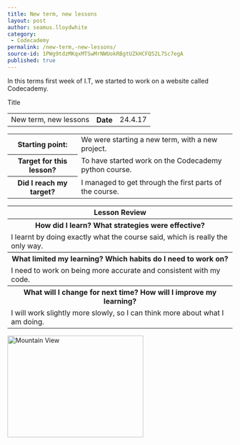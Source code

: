 ```yaml
---
title: New term, new lessons
layout: post
author: seamus.lloydwhite
category:
 - Codecademy
permalink: /new-term,-new-lessons/
source-id: 1PWg9tdzMKqxMTSwMrNWUokRBgtUZkHCFQ52L7Sc7egA
published: true
---
```

In this terms first week of I.T, we started to work on a website called Codecademy.

<table>
  <tr>
    <tdh>Title</tdh>
    <td>New term, new lessons</td>
    <th>Date</th>
    <td>24.4.17</td>
  </tr>
</table>


<table>
  <tr>
    <th>Starting point:</th>
    <td>We were starting a new term, with a new project.</td>
  </tr>
  <tr>
    <th>Target for this lesson?</th>
    <td>To have started work on the Codecademy python course.</td>
  </tr>
  <tr>
    <th>Did I reach my target? </th>
    <td>I managed to get through the first parts of the course.</td>
  </tr>
</table>


<table>
  <tr>
    <th>Lesson Review</th>
  </tr>
  <tr>
    <th>How did I learn? What strategies were effective? </th>
  </tr>
  <tr>
    <td>I learnt by doing exactly what the course said, which is really the only way.</td>
  </tr>
  <tr>
    <th>What limited my learning? Which habits do I need to work on? </th>
  </tr>
  <tr>
    <td>I need to work on being more accurate and consistent with my code.</td>
  </tr>
  <tr>
    <th>What will I change for next time? How will I improve my learning?</th>
  </tr>
  <tr>
    <td>I will work slightly more slowly, so I can think more about what I am doing.</td>
  </tr>
</table>

<img src="http://www.mysuggestionis.com/wp-content/uploads/2014/07/code.png" alt="Mountain View" style="width:304px;height:228px;">

